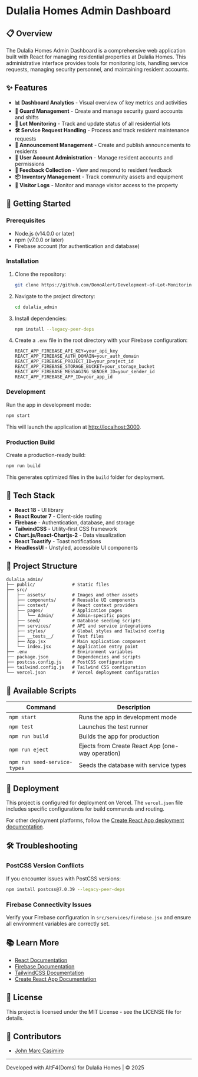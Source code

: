 # Dulalia Homes Admin Dashboard

## 📋 Overview

The Dulalia Homes Admin Dashboard is a comprehensive web application built with React for managing residential properties at Dulalia Homes. This administrative interface provides tools for monitoring lots, handling service requests, managing security personnel, and maintaining resident accounts.

## ✨ Features

- **📊 Dashboard Analytics** - Visual overview of key metrics and activities
- **👮 Guard Management** - Create and manage security guard accounts and shifts
- **🏡 Lot Monitoring** - Track and update status of all residential lots
- **🛠️ Service Request Handling** - Process and track resident maintenance requests
- **📢 Announcement Management** - Create and publish announcements to residents
- **👥 User Account Administration** - Manage resident accounts and permissions
- **📝 Feedback Collection** - View and respond to resident feedback
- **📦 Inventory Management** - Track community assets and equipment
- **👋 Visitor Logs** - Monitor and manage visitor access to the property

## 🚀 Getting Started

### Prerequisites

- Node.js (v14.0.0 or later)
- npm (v7.0.0 or later)
- Firebase account (for authentication and database)

### Installation

1. Clone the repository:
   ```bash
   git clone https://github.com/DomoAlert/Development-of-Lot-Monitoring-and-Help-Request-Management-System-at-Dulalia-Homes-admin-.git dulalia_admin
   ```

2. Navigate to the project directory:
   ```bash
   cd dulalia_admin
   ```

3. Install dependencies:
   ```bash
   npm install --legacy-peer-deps
   ```

4. Create a `.env` file in the root directory with your Firebase configuration:
   ```
   REACT_APP_FIREBASE_API_KEY=your_api_key
   REACT_APP_FIREBASE_AUTH_DOMAIN=your_auth_domain
   REACT_APP_FIREBASE_PROJECT_ID=your_project_id
   REACT_APP_FIREBASE_STORAGE_BUCKET=your_storage_bucket
   REACT_APP_FIREBASE_MESSAGING_SENDER_ID=your_sender_id
   REACT_APP_FIREBASE_APP_ID=your_app_id
   ```

### Development

Run the app in development mode:

```bash
npm start
```

This will launch the application at [http://localhost:3000](http://localhost:3000).

### Production Build

Create a production-ready build:

```bash
npm run build
```

This generates optimized files in the `build` folder for deployment.

## 🧰 Tech Stack

- **React 18** - UI library
- **React Router 7** - Client-side routing
- **Firebase** - Authentication, database, and storage
- **TailwindCSS** - Utility-first CSS framework
- **Chart.js/React-Chartjs-2** - Data visualization
- **React Toastify** - Toast notifications
- **HeadlessUI** - Unstyled, accessible UI components

## 📁 Project Structure

```
dulalia_admin/
├── public/              # Static files
├── src/
│   ├── assets/          # Images and other assets
│   ├── components/      # Reusable UI components
│   ├── context/         # React context providers
│   ├── pages/           # Application pages
│   │   └── Admin/       # Admin-specific pages
│   ├── seed/            # Database seeding scripts
│   ├── services/        # API and service integrations
│   ├── styles/          # Global styles and Tailwind config
│   ├── __tests__/       # Test files
│   ├── App.jsx          # Main application component
│   └── index.jsx        # Application entry point
├── .env                 # Environment variables
├── package.json         # Dependencies and scripts
├── postcss.config.js    # PostCSS configuration
├── tailwind.config.js   # Tailwind CSS configuration
└── vercel.json          # Vercel deployment configuration
```

## 📄 Available Scripts

| Command | Description |
|---------|-------------|
| `npm start` | Runs the app in development mode |
| `npm test` | Launches the test runner |
| `npm run build` | Builds the app for production |
| `npm run eject` | Ejects from Create React App (one-way operation) |
| `npm run seed-service-types` | Seeds the database with service types |

## 🚢 Deployment

This project is configured for deployment on Vercel. The `vercel.json` file includes specific configurations for build commands and routing.

For other deployment platforms, follow the [Create React App deployment documentation](https://facebook.github.io/create-react-app/docs/deployment).

## 🛠️ Troubleshooting

### PostCSS Version Conflicts

If you encounter issues with PostCSS versions:

```bash
npm install postcss@7.0.39 --legacy-peer-deps
```

### Firebase Connectivity Issues

Verify your Firebase configuration in `src/services/firebase.jsx` and ensure all environment variables are correctly set.

## 📚 Learn More

- [React Documentation](https://reactjs.org/)
- [Firebase Documentation](https://firebase.google.com/docs)
- [TailwindCSS Documentation](https://tailwindcss.com/docs)
- [Create React App Documentation](https://facebook.github.io/create-react-app/docs/getting-started)

## 📝 License

This project is licensed under the MIT License - see the LICENSE file for details.

## 👥 Contributors

- [John Marc Casimiro](https://github.com/DomoAlert)

---

Developed with AltF4(Doms) for Dulalia Homes | © 2025